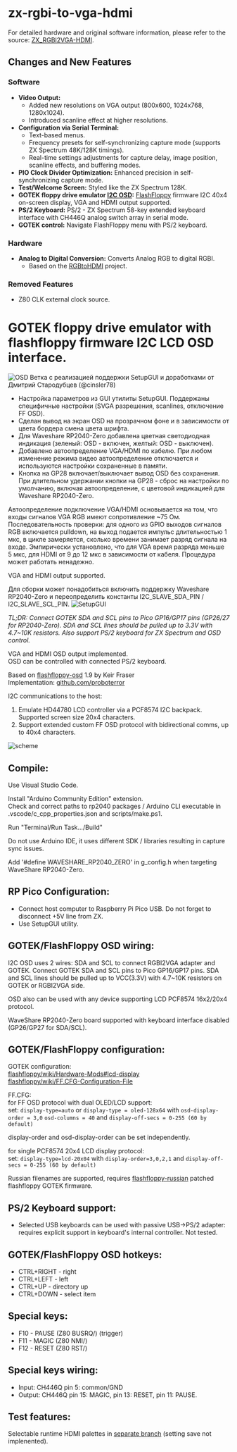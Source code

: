 
# zx-rgbi-to-vga-hdmi

For detailed hardware and original software information, please refer to the source: [ZX_RGBI2VGA-HDMI](https://github.com/AlexEkb4ever/ZX_RGBI2VGA-HDMI/).

## Changes and New Features

### Software

- **Video Output:**
  - Added new resolutions on VGA output (800x600, 1024x768, 1280x1024).
  - Introduced scanline effect at higher resolutions.
- **Configuration via Serial Terminal:**
  - Text-based menus.
  - Frequency presets for self-synchronizing capture mode (supports ZX Spectrum 48K/128K timings).
  - Real-time settings adjustments for capture delay, image position, scanline effects, and buffering modes.
- **PIO Clock Divider Optimization:** Enhanced precision in self-synchronizing capture mode.
- **Test/Welcome Screen:** Styled like the ZX Spectrum 128K.
- **GOTEK floppy drive emulator [I2C OSD](ZX_RGBI_TO_VGA_HDMI/gotek_i2c_osd.c):** [FlashFloppy](https://github.com/keirf/flashfloppy) firmware I2C 40x4 on-screen display, VGA and HDMI output supported.
- **PS/2 Keyboard:** PS/2 - ZX Spectrum 58-key extended keyboard interface with CH446Q analog switch array in serial mode.
- **GOTEK control:** Navigate FlashFloppy menu with PS/2 keyboard.

### Hardware

- **Analog to Digital Conversion:** Converts Analog RGB to digital RGBI.
  - Based on the [RGBtoHDMI](https://github.com/hoglet67/RGBtoHDMI) project.

### Removed Features

- Z80 CLK external clock source.

# GOTEK floppy drive emulator with flashfloppy firmware I2C LCD OSD interface.

![OSD](images/OSD.jpg)
Ветка с реализацией поддержки SetupGUI и доработками от Дмитрий Стародубцев (@cinsler78)

- Настройка параметров из GUI утилиты SetupGUI. Поддержаны специфичные настройки (SVGA разрешения, scanlines, отключение FF OSD).
- Сделан вывод на экран OSD на прозрачном фоне и в зависимости от цвета бордера смена цвета шрифта.
- Для Waveshare RP2040-Zero добавлена цветная светодиодная индикация (зеленый: OSD - включен, желтый: OSD - выключен).
- Добавлено автоопределение VGA/HDMI по кабелю. При любом изменение режима видео автоопределение отключается и используются настройки сохраненные в памяти.
- Кнопка на GP28 включает/выключает вывод OSD без сохранения. При длительном удержании кнопки на GP28 - сброс на настройки по умолчанию, включая автоопределение, с цветовой индикацией для Waveshare RP2040-Zero.

Автоопределение подключение VGA/HDMI основывается на том, что входы сигналов VGA RGB имеют сопротивление ~75 Ом. Последовательность проверки: для одного из GPIO выходов сигналов RGB включается pulldown, на выход подается импульс длительностью 1 мкс, в цикле замеряется, сколько времени занимает разряд сигнала на входе. Эмпирически установлено, что для VGA время разряда меньше 5 мкс, для HDMI от 9 до 12 мкс в зависимости от кабеля.
Процедура может работать ненадежно.

VGA and HDMI output supported.

Для сборки может понадобиться включить поддержку Waveshare RP2040-Zero и переопределить константы I2C_SLAVE_SDA_PIN / I2C_SLAVE_SCL_PIN.
![SetupGUI](images/SetupGUI.png)

_TL;DR: Connect GOTEK SDA and SCL pins to Pico GP16/GP17 pins (GP26/27 for RP2040-Zero). SDA and SCL lines should be pulled up to 3.3V with 4.7~10K resistors. Also support PS/2 keyboard for ZX Spectrum and OSD control._

VGA and HDMI OSD output implemented.<br>
OSD can be controlled with connected PS/2 keyboard.

Based on [flashfloppy-osd](https://github.com/keirf/flashfloppy-osd/) 1.9 by Keir Fraser<br>
Implementation: [github.com/proboterror](https://github.com/proboterror)

I2C communications to the host:
1. Emulate HD44780 LCD controller via a PCF8574 I2C backpack. Supported screen size 20x4 characters.
2. Support extended custom FF OSD protocol with bidirectional comms, up to 40x4 characters.

![scheme](hardware/scheme.png)

## Compile:

Use Visual Studio Code.

Install "Arduino Community Edition" extension.<br>
Check and correct paths to rp2040 packages / Arduino CLI executable in .vscode/c_cpp_properties.json and scripts/make.ps1.

Run "Terminal/Run Task.../Build"

Do not use Arduino IDE, it uses different SDK / libraries resulting in capture sync issues.

Add
'#define WAVESHARE_RP2040_ZERO'
in g_config.h when targeting WaveShare RP2040-Zero.

## RP Pico Configuration:
- Connect host computer to Raspberry Pi Pico USB. Do not forget to disconnect +5V line from ZX.
- Use SetupGUI utility.

## GOTEK/FlashFloppy OSD wiring:
I2C OSD uses 2 wires: SDA and SCL to connect RGBI2VGA adapter and GOTEK. Connect GOTEK SDA and SCL pins to Pico GP16/GP17 pins. SDA and SCL lines should be pulled up to VCC(3.3V) with 4.7~10K resistors on GOTEK or RGBI2VGA side.

OSD also can be used with any device supporting LCD PCF8574 16x2/20x4 protocol.

WaveShare RP2040-Zero board supported with keyboard interface disabled (GP26/GP27 for SDA/SCL).

## GOTEK/FlashFloppy configuration:
GOTEK configuration:<br>
[flashfloppy/wiki/Hardware-Mods#lcd-display](https://github.com/keirf/flashfloppy/wiki/Hardware-Mods#lcd-display)<br>
[flashfloppy/wiki/FF.CFG-Configuration-File](https://github.com/keirf/flashfloppy/wiki/FF.CFG-Configuration-File)

FF.CFG:<br>
for FF OSD protocol with dual OLED/LCD support:<br>
set:
`display-type=auto`
or
`display-type = oled-128x64`
with
`osd-display-order = 3,0`
`osd-columns = 40`
and
`display-off-secs = 0-255 (60 by default)`

display-order and osd-display-order can be set independently.

for single PCF8574 20x4 LCD display protocol:<br>
set:
`display-type=lcd-20x04`
with
`display-order=3,0,2,1`
and
`display-off-secs = 0-255 (60 by default)`

Russian filenames are supported, requires [flashfloppy-russian](https://github.com/proboterror/flashfloppy-russian) patched flashfloppy GOTEK firmware.

## PS/2 Keyboard support:
- Selected USB keyboards can be used with passive USB->PS/2 adapter: requires explicit support in keyboard's internal controller. Not tested.

## GOTEK/FlashFloppy OSD hotkeys:
- CTRL+RIGHT - right
- CTRL+LEFT - left
- CTRL+UP - directory up
- CTRL+DOWN - select item

## Special keys:
- F10 - PAUSE (Z80 BUSRQ/) (trigger)
- F11 - MAGIC (Z80 NMI/)
- F12 - RESET (Z80 RST/)

## Special keys wiring:
- Input: CH446Q pin 5: common/GND
- Output: CH446Q pin 15: MAGIC, pin 13: RESET, pin 11: PAUSE.

## Test features:
Selectable runtime HDMI palettes in [separate branch](https://github.com/proboterror/zx-rgbi-to-vga-hdmi_gotek-osd/tree/hdmi_rgb-palette) (setting save not implenented).